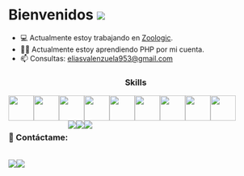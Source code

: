 # Bienvenidos <img src="https://img.icons8.com/emoji/48/000000/waving-hand-medium-dark-skin-tone.png"/>

- 💻 Actualmente estoy trabajando en [Zoologic](https://www.zoologic.com.ar/).
- 👨‍💻 Actualmente estoy aprendiendo PHP por mi cuenta.
- 📫 Consultas: eliasvalenzuela953@gmail.com

<h3 align="center">
Skills
</h3>
  
<div align="center" style="display:flex;">
<img align="top" height="50px" src="https://img.icons8.com/color/50/000000/c-sharp-logo.png"/>
<img align="top" height="50px" src="https://img.icons8.com/color/48/000000/nodejs.png"/>
<img align="top" height="50px" src="https://img.icons8.com/officel/480/000000/react.png"/>
<img align="top" height="50px" src="https://img.icons8.com/color/48/000000/java-coffee-cup-logo--v1.png"/>
<img align="top" height="50px" src="https://img.icons8.com/fluency/48/000000/android-os.png"/>
<br>
<img align="top" height="50px" src="https://image.flaticon.com/icons/png/128/732/732212.png">
<img align="top" height="50px" src="https://image.flaticon.com/icons/png/128/732/732190.png">
<img align="top" height="50px" src="https://img.icons8.com/color/48/000000/bootstrap.png"/>
<img align="top" height="50px" src="https://img.icons8.com/color/48/000000/javascript.png"/>
</div>

<div align="center" style="display:flex;">
  <h3 align="center"> 
  🤖 Contáctame:
  </h3>
<a target="_blank" href="https://github.com/Elias-HUB"><img src="https://img.icons8.com/fluency/48/000000/github.png"/></a>
<a target="_blank" href="https://www.linkedin.com/in/eliasvalenzuela/"><img src="https://img.icons8.com/color/50/000000/linkedin.png"/></a>
<a target="_blank" href="mailto:eliasvalenzuela953@gmail.com"><img src="https://img.icons8.com/color/50/000000/gmail.png"/></a>
</div>

<br>
<div align="center" style="display:flex;">
<a href="https://github.com/Elias-HUB">
  <img align="center" src="https://github-readme-stats.vercel.app/api/top-langs/?username=Elias-HUB&theme=dark&hide_langs_below=1" />
</a>
<a href="https://github.com/Elias-HUB">
  <img align="center" src="https://github-readme-stats.vercel.app/api?username=Elias-HUB&show_icons=true&theme=dark&line_height=27" />
</a>
</div>
